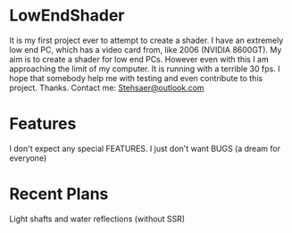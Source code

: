 # LowEndShader
It is my first project ever to attempt to create a shader. I have an extremely low end PC, which has a video card from, like 2006 (NVIDIA 8600GT). My aim is to create a shader for low end PCs.
However even with this I am approaching the limit of my computer. It is running with a terrible 30 fps. I hope that somebody help me with testing and even contribute to this project. Thanks.
Contact me: Stehsaer@outlook.com

# Features
I don't expect any special FEATURES. I just don't want BUGS (a dream for everyone)

# Recent Plans
Light shafts and water reflections (without SSR)
